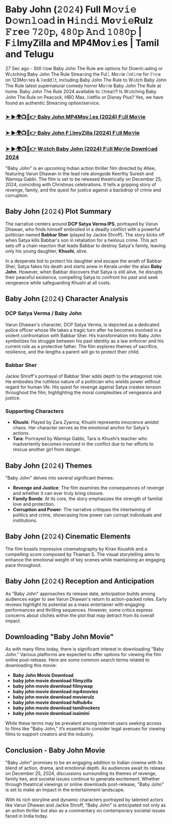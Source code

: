 # Baby John (𝟸𝟶𝟸𝟺) Full M𝚘𝚟𝚒𝚎 D𝚘𝚠𝚗𝚕𝚘a𝚍 in H𝚒𝚗𝚍𝚒 Mo𝚟𝚒𝚎Rulz 𝙵𝚛e𝚎 𝟽𝟸𝟶𝚙, 𝟺𝟾𝟶𝚙 𝙰𝚗𝚍 𝟷𝟶𝟾𝟶𝚙 | F𝚒lmyZilla and MP4Mov𝚒es | Tamil and Telugu

27 Sec ago - Still 𝙽ow Baby John The Rule are options for Downl𝚘ading or W𝚊tching Baby John The Rule Strea𝚖ing the Ful𝚕 Mo𝚟ie 𝙾nl𝚒ne for 𝙵r𝚎e on 123Mo𝚟ies & 𝚁edd𝙸t, including Baby John The Rule to W𝚊tch Baby John The Rule latest supernatural comedy horror Mo𝚟ie Baby John The Rule at home. Baby John The Rule 2024 available to 𝚂trea𝙼? Is W𝚊tching Baby John The Rule on Peacock, HBO Max, 𝙽etflix or Disney Plus? Yes, we have found an authentic Strea𝚖ing option/service.


<h3><a href="https://downx.org/baby-john-ab">➤ ►🌍📺📱👉 Baby John MP4Mov𝚒es (2024) F𝚞ll Mo𝚟ie</a></h3>

<h3><a href="https://downx.org/baby-john-ab">➤ ►🌍📺📱👉 Baby John F𝚒lmyZilla (2024) F𝚞ll Mo𝚟ie</a></h3>

<h3><a href="https://downx.org/baby-john-ab">➤ ►🌍📺📱👉 W𝚊tch Baby John (2024) F𝚞ll Mo𝚟ie Downl𝚘ad 2024</a></h3>


"Baby John" is an upcoming Indian action thriller film directed by Atlee, featuring Varun Dhawan in the lead role alongside Keerthy Suresh and Wamiqa Gabbi. The film is set to be released theatrically on December 25, 2024, coinciding with Christmas celebrations. It tells a gripping story of revenge, family, and the quest for justice against a backdrop of crime and corruption.

## Baby John (𝟸𝟶𝟸𝟺) Plot Summary

The narrative centers around **DCP Satya Verma IPS**, portrayed by Varun Dhawan, who finds himself embroiled in a deadly conflict with a powerful politician named **Babbar Sher** (played by Jackie Shroff). The story kicks off when Satya kills Babbar's son in retaliation for a heinous crime. This act sets off a chain reaction that leads Babbar to destroy Satya's family, leaving only his young daughter, **Khushi**, alive.

In a desperate bid to protect his daughter and escape the wrath of Babbar Sher, Satya fakes his death and starts anew in Kerala under the alias **Baby John**. However, when Babbar discovers that Satya is still alive, he disrupts their peaceful existence, compelling Satya to confront his past and seek vengeance while safeguarding Khushi at all costs.

## Baby John (𝟸𝟶𝟸𝟺) Character Analysis

### DCP Satya Verma / Baby John

Varun Dhawan's character, DCP Satya Verma, is depicted as a dedicated police officer whose life takes a tragic turn after he becomes involved in a violent confrontation with Babbar Sher. His transformation into Baby John symbolizes his struggle between his past identity as a law enforcer and his current role as a protective father. The film explores themes of sacrifice, resilience, and the lengths a parent will go to protect their child.

### Babbar Sher

Jackie Shroff's portrayal of Babbar Sher adds depth to the antagonist role. He embodies the ruthless nature of a politician who wields power without regard for human life. His quest for revenge against Satya creates tension throughout the film, highlighting the moral complexities of vengeance and justice.

### Supporting Characters

- **Khushi**: Played by Zara Zyanna, Khushi represents innocence amidst chaos. Her character serves as the emotional anchor for Satya's actions.
- **Tara**: Portrayed by Wamiqa Gabbi, Tara is Khushi’s teacher who inadvertently becomes involved in the conflict due to her efforts to rescue another girl from danger.

## Baby John (𝟸𝟶𝟸𝟺) Themes

"Baby John" delves into several significant themes:

- **Revenge and Justice**: The film examines the consequences of revenge and whether it can ever truly bring closure.
- **Family Bonds**: At its core, the story emphasizes the strength of familial love and protection.
- **Corruption and Power**: The narrative critiques the intertwining of politics and crime, showcasing how power can corrupt individuals and institutions.

## Baby John (𝟸𝟶𝟸𝟺) Cinematic Elements

The film boasts impressive cinematography by Kiran Koushik and a compelling score composed by Thaman S. The visual storytelling aims to enhance the emotional weight of key scenes while maintaining an engaging pace throughout.

## Baby John (𝟸𝟶𝟸𝟺) Reception and Anticipation

As "Baby John" approaches its release date, anticipation builds among audiences eager to see Varun Dhawan's return to action-packed roles. Early reviews highlight its potential as a mass entertainer with engaging performances and thrilling sequences. However, some critics express concerns about clichés within the plot that may detract from its overall impact.

## Downloading "Baby John Movie"

As with many films today, there is significant interest in downloading "Baby John." Various platforms are expected to offer options for viewing the film online post-release. Here are some common search terms related to downloading this movie:

- **Baby John Movie Download**
- **baby john movie download filmyzilla**
- **baby john movie download filmywap**
- **baby john movie download mp4moviez**
- **baby john movie download movierulz**
- **baby john movie download hdhub4u**
- **baby john movie download tamilrockers**
- **baby john movie download isaimini**
  
While these terms may be prevalent among internet users seeking access to films like "Baby John," it’s essential to consider legal avenues for viewing films to support creators and the industry.

## Conclusion - Baby John Movie

"Baby John" promises to be an engaging addition to Indian cinema with its blend of action, drama, and emotional depth. As audiences await its release on December 25, 2024, discussions surrounding its themes of revenge, family ties, and societal issues continue to generate excitement. Whether through theatrical viewings or online downloads post-release, "Baby John" is set to make an impact in the entertainment landscape.

With its rich storyline and dynamic characters portrayed by talented actors like Varun Dhawan and Jackie Shroff, "Baby John" is anticipated not only as an action thriller but also as a commentary on contemporary societal issues faced in India today.
